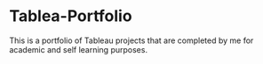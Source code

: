 # Tablea-Portfolio
This is a portfolio of Tableau projects that are completed by me for academic and self learning purposes.

